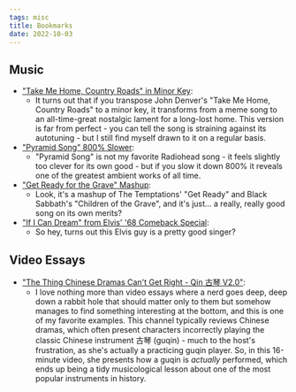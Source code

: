 ```yaml
---
tags: misc
title: Bookmarks
date: 2022-10-03
---
```


## Music

- ["Take Me Home, Country Roads" in Minor Key](https://youtu.be/ZoVtHLxNVlU):
  - It turns out that if you transpose John Denver's "Take Me Home, Country Roads" to a minor key, it transforms from a meme song to an all-time-great nostalgic lament for a long-lost home. This version is far from perfect - you can tell the song is straining against its autotuning - but I still find myself drawn to it on a regular basis.
- ["Pyramid Song" 800% Slower](https://youtu.be/XiKWfcy-Z70):
  - "Pyramid Song" is not my favorite Radiohead song - it feels slightly too clever for its own good - but if you slow it down 800% it reveals one of the greatest ambient works of all time.
- ["Get Ready for the Grave" Mashup](https://youtu.be/JR3uz8rq4ng):
  - Look, it's a mashup of The Temptations' "Get Ready" and Black Sabbath's "Children of the Grave", and it's just... a really, really good song on its own merits?
- ["If I Can Dream" from Elvis' '68 Comeback Special](https://youtu.be/u-pP_dCenJA):
  - So hey, turns out this Elvis guy is a pretty good singer?

## Video Essays

- ["The Thing Chinese Dramas Can't Get Right - Qin 古琴 V2.0"](https://youtu.be/B9vwDeXQApI):
  - I love nothing more than video essays where a nerd goes deep, deep down a rabbit hole that should matter only to them but somehow manages to find something interesting at the bottom, and this is one of my favorite examples. This channel typically reviews Chinese dramas, which often present characters incorrectly playing the classic Chinese instrument 古琴 (guqin) - much to the host's frustration, as she's actually a practicing guqin player. So, in this 16-minute video, she presents how a guqin is _actually_ performed, which ends up being a tidy musicological lesson about one of the most popular instruments in history.

